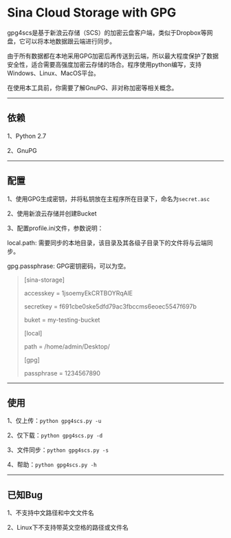 Sina Cloud Storage with GPG
===================

gpg4scs是基于新浪云存储（SCS）的加密云盘客户端，类似于Dropbox等网盘，它可以将本地数据跟云端进行同步。

由于所有数据都在本地采用GPG加密后再传送到云端，所以最大程度保护了数据安全性，适合需要高强度加密云存储的场合。程序使用python编写，支持Windows、Linux、MacOS平台。

在使用本工具前，你需要了解GnuPG、非对称加密等相关概念。

----------

依赖
-------------

1、Python 2.7

2、GnuPG

----------

配置
-------------------

1、使用GPG生成密钥，并将私钥放在主程序所在目录下，命名为```secret.asc```

2、使用新浪云存储并创建Bucket

3、配置profile.ini文件，参数说明：

local.path: 需要同步的本地目录，该目录及其各级子目录下的文件将与云端同步。

gpg.passphrase: GPG密钥密码，可以为空。


>  [sina-storage]
> 
> accesskey = 1jsoemyEkCRTBOYRqAlE
> 
> secretkey = f691cbe0ske5dfd79ac3fbccms6eoec5547f697b
>
> buket = my-testing-bucket
>
> [local]
> 
> path = /home/admin/Desktop/
>
> [gpg]
> 
> passphrase = 1234567890

----------

使用
-------------------
1、仅上传：```python gpg4scs.py -u```

2、仅下载：```python gpg4scs.py -d```

3、文件同步：```python gpg4scs.py -s```

4、帮助：```python gpg4scs.py -h```

----------

已知Bug
-------------------
1、不支持中文路径和中文文件名

2、Linux下不支持带英文空格的路径或文件名
